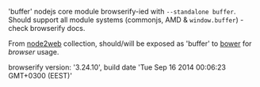 'buffer' nodejs core module browserify-ied with `--standalone buffer`. Should support all module systems (commonjs, AMD & `window.buffer`) - check browserify docs.

From [node2web](http://github.com/anodynos/node2web) collection,
should/will be exposed as 'buffer' to [bower](http://bower.io) for *browser* usage.

browserify version: '3.24.10', build date 'Tue Sep 16 2014 00:06:23 GMT+0300 (EEST)'